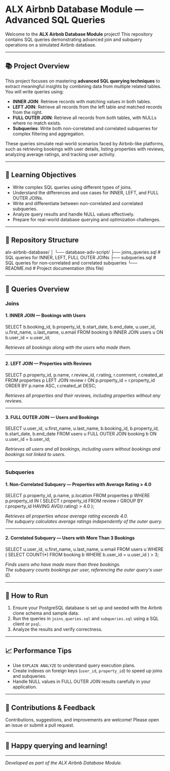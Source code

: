 # ALX Airbnb Database Module — Advanced SQL Queries

Welcome to the **ALX Airbnb Database Module** project! This repository contains SQL queries demonstrating advanced join and subquery operations on a simulated Airbnb database.

---

## 📚 Project Overview

This project focuses on mastering **advanced SQL querying techniques** to extract meaningful insights by combining data from multiple related tables. You will write queries using:

- **INNER JOIN**: Retrieve records with matching values in both tables.
- **LEFT JOIN**: Retrieve all records from the left table and matched records from the right.
- **FULL OUTER JOIN**: Retrieve all records from both tables, with NULLs where no match exists.
- **Subqueries**: Write both non-correlated and correlated subqueries for complex filtering and aggregation.

These queries simulate real-world scenarios faced by Airbnb-like platforms, such as retrieving bookings with user details, listing properties with reviews, analyzing average ratings, and tracking user activity.

---

## 🔑 Learning Objectives

- Write complex SQL queries using different types of joins.
- Understand the differences and use cases for INNER, LEFT, and FULL OUTER JOINs.
- Write and differentiate between non-correlated and correlated subqueries.
- Analyze query results and handle NULL values effectively.
- Prepare for real-world database querying and optimization challenges.

---

## 📂 Repository Structure

alx-airbnb-database/
│
└── database-adv-script/
├── joins_queries.sql # SQL queries for INNER, LEFT, FULL OUTER JOINs
├── subqueries.sql # SQL queries for non-correlated and correlated subqueries
└── README.md # Project documentation (this file)

---

## 📝 Queries Overview

### Joins

#### 1. INNER JOIN — Bookings with Users

SELECT b.booking_id, b.property_id, b.start_date, b.end_date,
u.user_id, u.first_name, u.last_name, u.email
FROM booking b
INNER JOIN users u ON b.user_id = u.user_id;

*Retrieves all bookings along with the users who made them.*

---

#### 2. LEFT JOIN — Properties with Reviews

SELECT p.property_id, p.name, r.review_id, r.rating, r.comment, r.created_at
FROM properties p
LEFT JOIN review r ON p.property_id = r.property_id
ORDER BY p.name ASC, r.created_at DESC;

*Retrieves all properties and their reviews, including properties without any reviews.*

---

#### 3. FULL OUTER JOIN — Users and Bookings

SELECT u.user_id, u.first_name, u.last_name,
b.booking_id, b.property_id, b.start_date, b.end_date
FROM users u
FULL OUTER JOIN booking b ON u.user_id = b.user_id;

*Retrieves all users and all bookings, including users without bookings and bookings not linked to users.*

---

### Subqueries

#### 1. Non-Correlated Subquery — Properties with Average Rating > 4.0

SELECT p.property_id, p.name, p.location
FROM properties p
WHERE p.property_id IN (
SELECT r.property_id
FROM review r
GROUP BY r.property_id
HAVING AVG(r.rating) > 4.0
);

*Retrieves all properties whose average rating exceeds 4.0.  
The subquery calculates average ratings independently of the outer query.*

---

#### 2. Correlated Subquery — Users with More Than 3 Bookings

SELECT u.user_id, u.first_name, u.last_name, u.email
FROM users u
WHERE (
SELECT COUNT(*)
FROM booking b
WHERE b.user_id = u.user_id
) > 3;

*Finds users who have made more than three bookings.  
The subquery counts bookings per user, referencing the outer query's user ID.*

---

## 🚀 How to Run

1. Ensure your PostgreSQL database is set up and seeded with the Airbnb clone schema and sample data.
2. Run the queries in `joins_queries.sql` and `subqueries.sql` using a SQL client or `psql`.
3. Analyze the results and verify correctness.

---

## 📈 Performance Tips

- Use `EXPLAIN ANALYZE` to understand query execution plans.
- Create indexes on foreign keys (`user_id`, `property_id`) to speed up joins and subqueries.
- Handle NULL values in FULL OUTER JOIN results carefully in your application.

---

## 🤝 Contributions & Feedback

Contributions, suggestions, and improvements are welcome! Please open an issue or submit a pull request.

---

## 🎉 Happy querying and learning!

---

*Developed as part of the ALX Airbnb Database Module.*


